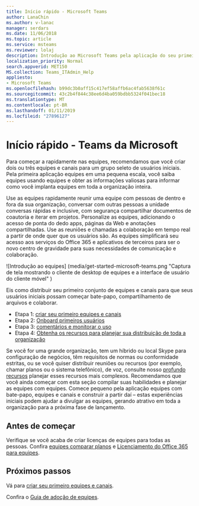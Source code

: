 ```yaml
---
title: Início rápido - Microsoft Teams
author: LanaChin
ms.author: v-lanac
manager: serdars
ms.date: 11/06/2018
ms.topic: article
ms.service: msteams
ms.reviewer: lolaj
description: Introdução ao Microsoft Teams pela aplicação do seu primeiro equipes e canais para poder criar sua experiência com equipes antes de implantar amplamente em toda a organização.
localization_priority: Normal
search.appverid: MET150
MS.collection: Teams_ITAdmin_Help
appliesto:
- Microsoft Teams
ms.openlocfilehash: b99dc3b0aff15c417ef58affb6ac4fab5638f61c
ms.sourcegitcommit: 43c2b4f844c38ee6d4ba059bdbb5324f041bec18
ms.translationtype: MT
ms.contentlocale: pt-BR
ms.lasthandoff: 01/11/2019
ms.locfileid: "27896127"
---
```

# <a name="quick-start---microsoft-teams"></a>Início rápido - Teams da Microsoft

Para começar a rapidamente nas equipes, recomendamos que você criar dois ou três equipes e canais para um grupo seleto de usuários iniciais. Pela primeira aplicação equipes em uma pequena escala, você saiba equipes usando equipes e obter as informações valiosas para informar como você implanta equipes em toda a organização inteira. 

Use as equipes rapidamente reunir uma equipe com pessoas de dentro e fora da sua organização, conversar com outras pessoas a unidade conversas rápidas e inclusive, com segurança compartilhar documentos de coautoria e iterar em projetos. Personalize as equipes, adicionando o acesso de ponta do dedo apps, páginas da Web e anotações compartilhadas. Use as reuniões e chamadas a colaboração em tempo real a partir de onde quer que os usuários são. As equipes simplificará seu acesso aos serviços do Office 365 e aplicativos de terceiros para ser o novo centro de gravidade para suas necessidades de comunicação e colaboração. 

![Introdução ao equipes] (media/get-started-microsoft-teams.png "Captura de tela mostrando o cliente de desktop de equipes e a interface de usuário do cliente móvel" ) 

Eis como distribuir seu primeiro conjunto de equipes e canais para que seus usuários iniciais possam começar bate-papo, compartilhamento de arquivos e colaborar.

- Etapa 1: [criar seu primeiro equipes e canais](get-started-with-teams-create-your-first-teams-and-channels.md)
- Etapa 2: [Onboard primeiros usuários](get-started-with-teams-onboard-early-adopters.md)
- Etapa 3: [comentários e monitorar o uso](get-started-with-teams-monitor-usage-and-feedback.md)
- Etapa 4: [Obtenha os recursos para planejar sua distribuição de toda a organização](get-started-with-teams-resources-for-org-wide-rollout.md)

Se você for uma grande organização, tem um híbrido ou local Skype para configuração de negócios, têm requisitos de normas ou conformidade estritas, ou se você quiser distribuir reuniões ou recursos (por exemplo, chamar planos ou o sistema telefônico), de voz, consulte nosso [profundo recursos](https://docs.microsoft.com/MicrosoftTeams/Microsoft-Teams) planejar esses recursos mais complexos. Recomendamos que você ainda começar com esta seção compilar suas habilidades e planejar as equipes com equipes. Comece pequeno pela aplicação equipes com bate-papo, equipes e canais e construir a partir daí &ndash; estas experiências iniciais podem ajudar a divulgar as equipes, gerando atrativo em toda a organização para a próxima fase de lançamento. 

## <a name="before-you-get-started"></a>Antes de começar

Verifique se você acaba de criar licenças de equipes para todas as pessoas. Confira [equipes comparar planos](https://products.office.com/microsoft-teams/free) e [Licenciamento do Office 365 para equipes](office-365-licensing.md). 

## <a name="next-steps"></a>Próximos passos
Vá para [criar seu primeiro equipes e canais](get-started-with-teams-create-your-first-teams-and-channels.md).

Confira o [Guia de adoção de equipes](https://aka.ms/teamstoolkit).